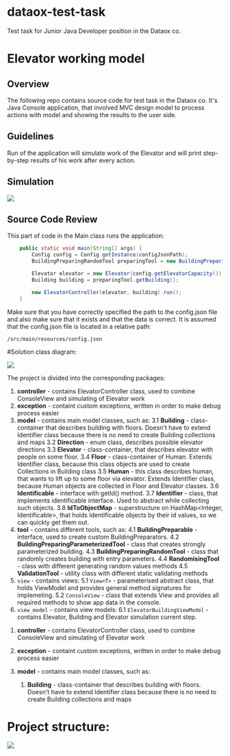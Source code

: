 # dataox-test-task
Test task for Junior Java Developer position in the Dataox co.

# Elevator working model

## Overview
The following repo contains source code for test task in the Dataox co.
It's Java Console application, that involved MVC design model to process actions with model and showing the results to the user side.

## Guidelines
Run of the application will simulate work of the Elevator and will print step-by-step results of his work after every action.

## Simulation

![](https://reedfree.sirv.com/video_2022-09-14_16-24-50.gif)

## Source Code Review

This part of code in the Main class runs the application:

```java
    public static void main(String[] args) {
        Config config = Config.getInstance(configJsonPath);
        BuildingPreparingRandomTool preparingTool = new BuildingPreparingRandomTool(config);

        Elevator elevator = new Elevator(config.getElevatorCapacity());
        Building building = preparingTool.getBuilding();

        new ElevatorController(elevator, building).run();
    }
```

Make sure that you have correctly specified the path to the config.json file and also make sure that it exists and that the data is correct.
It is assumed that the config.json file is located in a relative path:
```
/src/main/resources/config.json
```

#Solution class diagram:

![](https://reedfree.sirv.com/dataox_test_task.png)

The project is divided into the corresponding packages:

1. **controller** - contains ElevatorController class, used to combine ConsoleView and simulating of Elevator work
2. **exception** - containt custom exceptions, written in order to make debug process easier
3. **model** - contains main model classes, such as: 
  3.1 **Building** - class-container that describes building with floors. Doesn't have to extend Identifier class because there is no need to create Building collections and maps 
  3.2 **Direction** - enum class, describes possible elevator directions
  3.3 **Elevator** - class-container, that describes elevator with people on some floor.
  3.4 **Floor** - class-container of Human. Extends Identifier class, because this class objects are used to create Collections in Building class
  3.5 **Human** - this class describes human, that wants to lift up to some floor via elevator. Extends Identifier class, because Human objects are collected in Floor and Elevator classes.
  3.6 **Identificable** - interface with getId() method.
  3.7 **Identifier** - class, that implements identificable interface. Used to abstract while collecting such objects.
  3.8 **IdToObjectMap** - superstructure on HashMap<Integer, Identificable>, that holds Identificable objects by their id values, so we can quickly get them out.
4. **tool** - contains different tools, such as:
  4.1 **BuildingPreparable** - interface, used to create custom BuildingPreparators.
  4.2 **BuildingPreparingParameterizedTool** - class that creates strongly parameterized building.
  4.3 **BuildingPreparingRandomTool** - class that randomly creates building with entry parameters.
  4.4 **RandomisingTool** - class with different generating random values methods
  4.5 **ValidationTool** - utility class with different static validating methods
5. `view` - contains views:
  5.1 `View<T>` - parameterised abstract class, that holds ViewModel and provides general method signatures for implemeting.
  5.2 `ConsoleView` - class that extends View<ElevatorBuildingViewModel> and provides all required methods to show app data in the console.
6. `view_model` - contains view models:
  6.1 `ElevatorBuildingViewModel` - contains Elevator, Building and Elevator simulation current step.
    
<ol>
  <li>
    <p><strong>controller</strong> - contains ElevatorController class, used to combine ConsoleView and simulating of Elevator work</p>
  </li>
  <li>
    <p><strong>exception</strong> - containt custom exceptions, written in order to make debug process easier</p>
  </li>
  <li>
    <p><strong>model</strong> - contains main model classes, such as:</p>
    <ol>
      <li>
        <strong>Building</strong> - class-container that describes building with floors. Doesn't have to extend Identifier class because there is no need to create Building collections and maps 
      </li>
    </ol>
  </li>
</ol>


# Project structure:

![](https://reedfree.sirv.com/projstruct.png)
